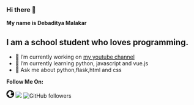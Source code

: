 ### Hi there 👋


**My name is Debaditya Malakar**
## I am a school student who loves programming.

- 🔭 I’m currently working on [my youtube channel](https://www.youtube.com/channel/UC-4ARHLauiuXKWnWPjWZHuQ?view_as=subscriber)
- 🌱 I’m currently learning python, javascript and vue.js
- 💬 Ask me about python,flask,html and css

**Follow Me On:**

[<img height="20" src="https://raw.githubusercontent.com/iconic/open-iconic/master/svg/globe.svg">](https://technicalfriend.netlify.app/)
[<img height="20" src="http://simpleicons.org/icons/youtube.svg" style="color:#ff0000">](https://www.youtube.com/channel/UC-4ARHLauiuXKWnWPjWZHuQ?view_as=subscriber)
![GitHub followers](https://img.shields.io/github/followers/IronManCool001?label=Github%20Followers&style=for-the-badge)